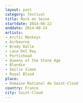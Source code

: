 ```yaml
---
layout: post
category: festival
title: Rock en Seine
startdate: 2014-08-22
enddate: 2014-08-24
artists: 
- Arctic Monkeys
- Airbourne
- Brody Dalle
- Lana Del Rey
- Portishead
- Queens of the Stone Age
- Blondie
- Emilie Simon
- Royal Blood
place: 
- Domaine National de Saint-Cloud
country: France
city: Saint-Cloud
---
```


